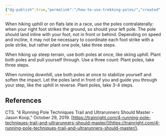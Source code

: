 ```yaml
---
{"dg-publish":true,"permalink":"/how-to-use-trekking-poles/","created":"2024-03-05T20:37:49.000-05:00","updated":"2024-03-05T20:37:49.000-05:00"}
---
```



When hiking uphill or on flats late in a race, use the poles contralaterally: when your right foot strikes the ground, so should your left pole. The pole should land inline with your foot, not in front or behind. Depending on speed and incline, it may not be necessary to coordinate each foot strike with a pole strike, but rather plant one pole, take three steps. 

When hiking up steep terrain, use both poles at once, like skiing uphill. Plant both poles and pull yourself through. Use a three count: Plant poles, take three steps. 

When running downhill, use both poles at once to stabilize yourself and soften the impact. Let the poles land in front of you and guide you through your step, like the uphill in reverse. Plant poles, take 3-4 steps. 

## References 
CTS. “4 Running Pole Techniques Trail and Ultrarunners Should Master - Jason Koop,” October 29, 2019. [https://trainright.com/4-running-pole-techniques-trail-and-ultrarunners-should-master/](https://trainright.com/4-running-pole-techniques-trail-and-ultrarunners-should-master/).